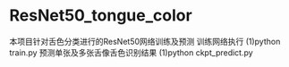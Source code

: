 # ResNet50_tongue_color
本项目针对舌色分类进行的ResNet50网络训练及预测
训练网络执行
(1)python train.py
预测单张及多张舌像舌色识别结果
(1)python ckpt_predict.py
